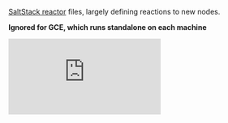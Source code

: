 [SaltStack reactor](http://docs.saltstack.com/en/latest/topics/reactor/) files, largely defining reactions to new nodes.

**Ignored for GCE, which runs standalone on each machine**

[![Analytics](https://kubernetes-site.appspot.com/UA-36037335-10/GitHub/cluster/saltbase-tess/reactor/README.md?pixel)]()

